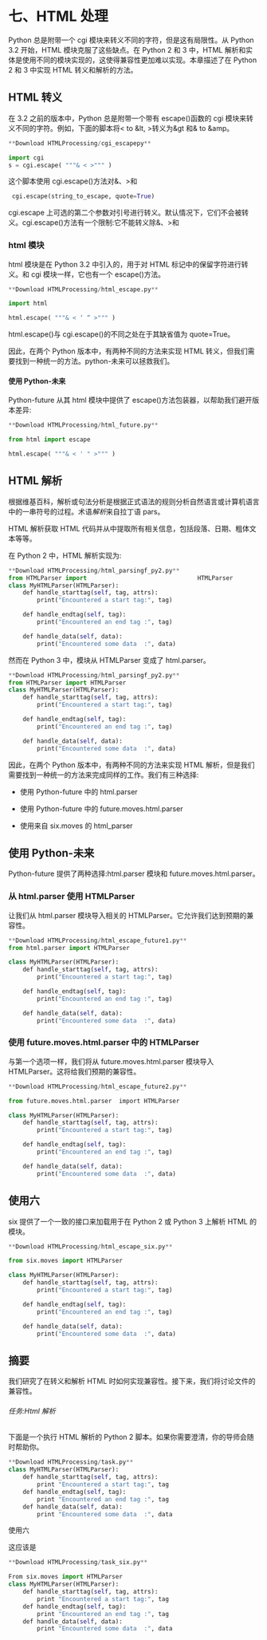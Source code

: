 # 七、HTML 处理

Python 总是附带一个 cgi 模块来转义不同的字符，但是这有局限性。从 Python 3.2 开始，HTML 模块克服了这些缺点。在 Python 2 和 3 中，HTML 解析和实体是使用不同的模块实现的，这使得兼容性更加难以实现。本章描述了在 Python 2 和 3 中实现 HTML 转义和解析的方法。

## HTML 转义

在 3.2 之前的版本中，Python 总是附带一个带有 escape()函数的 cgi 模块来转义不同的字符。例如，下面的脚本将< to &lt, >转义为&gt 和& to &amp。

```py
**Download HTMLProcessing/cgi_escapepy** 

import cgi
s = cgi.escape( """& < >""" )
```

这个脚本使用 cgi.escape()方法对&、>和

```py
 cgi.escape(string_to_escape, quote=True)
```

cgi.escape 上可选的第二个参数对引号进行转义。默认情况下，它们不会被转义。cgi.escape()方法有一个限制:它不能转义除&、>和

### html 模块

html 模块是在 Python 3.2 中引入的，用于对 HTML 标记中的保留字符进行转义。和 cgi 模块一样，它也有一个 escape()方法。

```py
**Download HTMLProcessing/html_escape.py** 

import html

html.escape( """& < ‘ “ >""" )
```

html.escape()与 cgi.escape()的不同之处在于其缺省值为 quote=True。

因此，在两个 Python 版本中，有两种不同的方法来实现 HTML 转义，但我们需要找到一种统一的方法。python-未来可以拯救我们。

#### 使用 Python-未来

Python-future 从其 html 模块中提供了 escape()方法包装器，以帮助我们避开版本差异:

```py
**Download HTMLProcessing/html_future.py** 

from html import escape

html.escape( """& < ' " >""" )
```

## HTML 解析

根据维基百科，解析或句法分析是根据正式语法的规则分析自然语言或计算机语言中的一串符号的过程。术语*解析*来自拉丁语 pars。

HTML 解析获取 HTML 代码并从中提取所有相关信息，包括段落、日期、粗体文本等等。

在 Python 2 中，HTML 解析实现为:

```py
**Download HTMLProcessing/html_parsingf_py2.py** 
from HTMLParser import                               HTMLParser
class MyHTMLParser(HTMLParser):
    def handle_starttag(self, tag, attrs):
        print("Encountered a start tag:", tag)

    def handle_endtag(self, tag):
        print("Encountered an end tag :", tag)

    def handle_data(self, data):
        print("Encountered some data  :", data)
```

然而在 Python 3 中，模块从 HTMLParser 变成了 html.parser。

```py
**Download HTMLProcessing/html_parsingf_py2.py** 
from HTMLParser import HTMLParser 
class MyHTMLParser(HTMLParser):
    def handle_starttag(self, tag, attrs):
        print("Encountered a start tag:", tag)

    def handle_endtag(self, tag):
        print("Encountered an end tag :", tag)

    def handle_data(self, data):
        print("Encountered some data  :", data)
```

因此，在两个 Python 版本中，有两种不同的方法来实现 HTML 解析，但是我们需要找到一种统一的方法来完成同样的工作。我们有三种选择:

*   使用 Python-future 中的 html.parser

*   使用 Python-future 中的 future.moves.html.parser

*   使用来自 six.moves 的 html_parser

## 使用 Python-未来

Python-future 提供了两种选择:html.parser 模块和 future.moves.html.parser。

### 从 html.parser 使用 HTMLParser

让我们从 html.parser 模块导入相关的 HTMLParser。它允许我们达到预期的兼容性。

```py
**Download HTMLProcessing/html_escape_future1.py** 
from html.parser import HTMLParser

class MyHTMLParser(HTMLParser):
    def handle_starttag(self, tag, attrs):
        print("Encountered a start tag:", tag)

    def handle_endtag(self, tag):
        print("Encountered an end tag :", tag)

    def handle_data(self, data):
        print("Encountered some data  :", data)
```

### 使用 future.moves.html.parser 中的 HTMLParser

与第一个选项一样，我们将从 future.moves.html.parser 模块导入 HTMLParser。这将给我们预期的兼容性。

```py
**Download HTMLProcessing/html_escape_future2.py** 

from future.moves.html.parser  import HTMLParser

class MyHTMLParser(HTMLParser):
    def handle_starttag(self, tag, attrs):
        print("Encountered a start tag:", tag)

    def handle_endtag(self, tag):
        print("Encountered an end tag :", tag)

    def handle_data(self, data):
        print("Encountered some data  :", data)
```

## 使用六

six 提供了一个一致的接口来加载用于在 Python 2 或 Python 3 上解析 HTML 的模块。

```py
**Download HTMLProcessing/html_escape_six.py** 

from six.moves import HTMLParser

class MyHTMLParser(HTMLParser):
    def handle_starttag(self, tag, attrs):
        print("Encountered a start tag:", tag)

    def handle_endtag(self, tag):
        print("Encountered an end tag :", tag)

    def handle_data(self, data):
        print("Encountered some data  :", data)
```

## 摘要

我们研究了在转义和解析 HTML 时如何实现兼容性。接下来，我们将讨论文件的兼容性。

###### 任务:Html 解析

下面是一个执行 HTML 解析的 Python 2 脚本。如果你需要澄清，你的导师会随时帮助你。

```py
**Download HTMLProcessing/task.py** 
class MyHTMLParser(HTMLParser):
    def handle_starttag(self, tag, attrs):
        print "Encountered a start tag:", tag
    def handle_endtag(self, tag):
        print "Encountered an end tag :", tag
    def handle_data(self, data):
        print "Encountered some data  :", data
```

使用六

这应该是

```py
**Download HTMLProcessing/task_six.py** 

From six.moves import HTMLParser
class MyHTMLParser(HTMLParser):
    def handle_starttag(self, tag, attrs):
        print "Encountered a start tag:", tag
    def handle_endtag(self, tag):
        print "Encountered an end tag :", tag
    def handle_data(self, data):
        print "Encountered some data  :", data
```